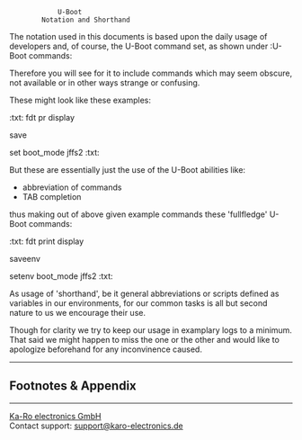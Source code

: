 				U-Boot
			Notation and Shorthand

The notation used in this documents is based upon the daily usage of
developers and, of course, the U-Boot command set, as shown under
:U-Boot commands:

Therefore you will see for it to include commands which may seem
obscure, not available or in other ways strange or confusing.

These might look like these examples:

:txt:
fdt pr display

save

set boot_mode jffs2
:txt:

But these are essentially just the use of the U-Boot abilities like:

- abbreviation of commands
- TAB completion

thus making out of above given example commands these 'fullfledge'
U-Boot commands:

:txt:
fdt print display

saveenv

setenv boot_mode jffs2
:txt:

As usage of 'shorthand', be it general abbreviations or scripts defined
as variables in our environments, for our common tasks is all but second
nature to us we encourage their use.

Though for clarity we try to keep our usage in examplary logs to a
minimum. That said we might happen to miss the one or the other
and would like to apologize beforehand for any inconvinence caused.

---
## Footnotes & Appendix

---
[Ka-Ro electronics GmbH](http://www.karo-electronics.de)  
Contact support: support@karo-electronics.de
